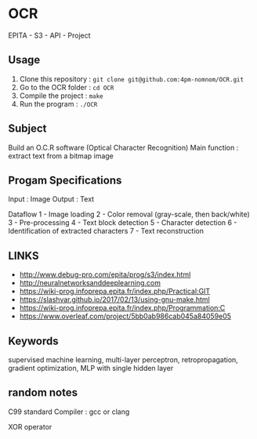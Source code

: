# OCR
EPITA - S3 - API - Project

## Usage
1. Clone this repository : `git clone git@github.com:4pm-nomnom/OCR.git`
2. Go to the OCR folder : `cd OCR`
3. Compile the project : `make`
4. Run the program : `./OCR`

## Subject
Build an O.C.R software (Optical Character Recognition)
Main function : extract text from a bitmap image

## Progam Specifications
Input : Image
Output : Text

Dataflow 
1 - Image loading
2 - Color removal (gray-scale, then back/white)
3 - Pre-processing
4 - Text block detection
5 - Character detection
6 - Identification of extracted characters
7 - Text reconstruction


## LINKS
* http://www.debug-pro.com/epita/prog/s3/index.html
* http://neuralnetworksanddeeplearning.com
* https://wiki-prog.infoprepa.epita.fr/index.php/Practical:GIT
* https://slashvar.github.io/2017/02/13/using-gnu-make.html
* https://wiki-prog.infoprepa.epita.fr/index.php/Programmation:C
* https://www.overleaf.com/project/5bb0ab986cab045a84059e05

## Keywords
supervised machine learning, multi-layer perceptron, retropropagation, gradient optimization, MLP with single hidden layer


## random notes
C99 standard
Compiler : gcc or clang

XOR operator
